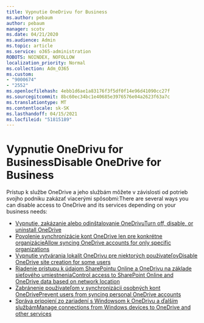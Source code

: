```yaml
---
title: Vypnutie OneDrivu for Business
ms.author: pebaum
author: pebaum
manager: scotv
ms.date: 04/21/2020
ms.audience: Admin
ms.topic: article
ms.service: o365-administration
ROBOTS: NOINDEX, NOFOLLOW
localization_priority: Normal
ms.collection: Adm_O365
ms.custom:
- "9000674"
- "2552"
ms.openlocfilehash: 4ebb1d6ae1a83176f3f5df0f14e96d41090cc27f
ms.sourcegitcommit: 8bc60ec34bc1e40685e3976576e04a2623f63a7c
ms.translationtype: MT
ms.contentlocale: sk-SK
ms.lasthandoff: 04/15/2021
ms.locfileid: "51815189"
---
```

# <a name="disable-onedrive-for-business"></a><span data-ttu-id="94b89-102">Vypnutie OneDrivu for Business</span><span class="sxs-lookup"><span data-stu-id="94b89-102">Disable OneDrive for Business</span></span>

<span data-ttu-id="94b89-103">Prístup k službe OneDrive a jeho službám môžete v závislosti od potrieb svojho podniku zakázať viacerými spôsobmi:</span><span class="sxs-lookup"><span data-stu-id="94b89-103">There are several ways you can disable access to OneDrive and its services depending on your business needs:</span></span>

- [<span data-ttu-id="94b89-104">Vypnutie, zakázanie alebo odinštalovanie OneDrivu</span><span class="sxs-lookup"><span data-stu-id="94b89-104">Turn off, disable, or uninstall OneDrive</span></span>](https://support.office.com/article/turn-off-disable-or-uninstall-onedrive-f32a17ce-3336-40fe-9c38-6efb09f944b0)
- [<span data-ttu-id="94b89-105">Povolenie synchronizácie kont OneDrive len pre konkrétne organizácie</span><span class="sxs-lookup"><span data-stu-id="94b89-105">Allow syncing OneDrive accounts for only specific organizations</span></span>](https://docs.microsoft.com/onedrive/use-group-policy#allow-syncing-onedrive-accounts-for-only-specific-organizations)
- [<span data-ttu-id="94b89-106">Vypnutie vytvárania lokalít OneDrivu pre niektorých používateľov</span><span class="sxs-lookup"><span data-stu-id="94b89-106">Disable OneDrive site creation for some users</span></span>](https://docs.microsoft.com/sharepoint/manage-user-profiles#disable-onedrive-creation-for-some-users)
- [<span data-ttu-id="94b89-107">Riadenie prístupu k údajom SharePointu Online a OneDrivu na základe sieťového umiestnenia</span><span class="sxs-lookup"><span data-stu-id="94b89-107">Control access to SharePoint Online and OneDrive data based on network location</span></span>](https://docs.microsoft.com/sharepoint/control-access-based-on-network-location)
- [<span data-ttu-id="94b89-108">Zabránenie používateľom v synchronizácii osobných kont OneDrive</span><span class="sxs-lookup"><span data-stu-id="94b89-108">Prevent users from syncing personal OneDrive accounts</span></span>](https://docs.microsoft.com/onedrive/use-group-policy#DisablePersonalSync)
- [<span data-ttu-id="94b89-109">Správa pripojení zo zariadení s Windowsom k OneDrivu a ďalším službám</span><span class="sxs-lookup"><span data-stu-id="94b89-109">Manage connections from Windows devices to OneDrive and other services</span></span>](https://docs.microsoft.com/windows/privacy/manage-connections-from-windows-operating-system-components-to-microsoft-services#bkmk-onedrive)
